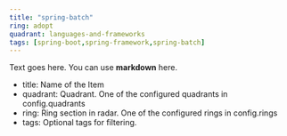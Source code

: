 ```yaml
---
title: "spring-batch"
ring: adopt
quadrant: languages-and-frameworks
tags: [spring-boot,spring-framework,spring-batch]
---
```


Text goes here. You can use **markdown** here.  

- title: Name of the Item   
- quadrant: Quadrant. One of the configured quadrants in config.quadrants   
- ring: Ring section in radar. One of the configured rings in config.rings  
- tags: Optional tags for filtering.    